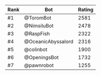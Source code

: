 Rank|Bot|Rating
---|---|---
#1|@ToromBot|2581
#2|@NimsiluBot|2478
#3|@RaspFish|2322
#4|@OceanicAbyssalord|2316
#5|@colinbot|1900
#6|@OpeningsBot|1732
#7|@pawnrobot|1255
